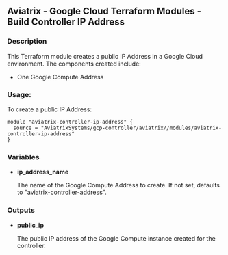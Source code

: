 ## Aviatrix - Google Cloud Terraform Modules - Build Controller IP Address

### Description
This Terraform module creates a public IP Address in a Google Cloud environment. The
components created include:

* One Google Compute Address


### Usage:

To create a public IP Address:

```hcl
module "aviatrix-controller-ip-address" {
  source = "AviatrixSystems/gcp-controller/aviatrix//modules/aviatrix-controller-ip-address"
}
```

### Variables

- **ip_address_name**

  The name of the Google Compute Address to create.  If not set, defaults to "aviatrix-controller-address".

### Outputs

- **public_ip**

  The public IP address of the Google Compute instance created for the controller.
